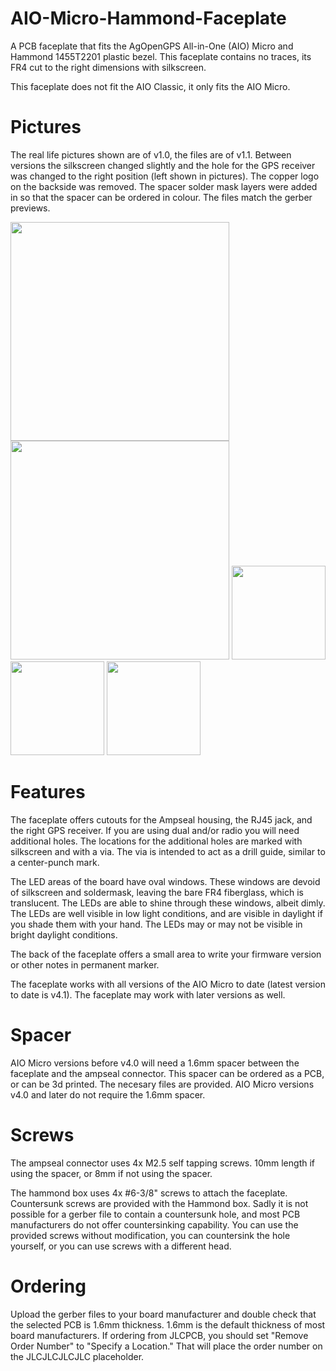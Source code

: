# AIO-Micro-Hammond-Faceplate

A PCB faceplate that fits the AgOpenGPS All-in-One (AIO) Micro and Hammond 1455T2201 plastic bezel. This faceplate contains no traces, its FR4 cut to the right dimensions with silkscreen.

This faceplate does not fit the AIO Classic, it only fits the AIO Micro.


# Pictures

The real life pictures shown are of v1.0, the files are of v1.1. Between versions the silkscreen changed slightly and the hole for the GPS receiver was changed to the right position (left shown in pictures). The copper logo on the backside was removed. The spacer solder mask layers were added in so that the spacer can be ordered in colour. The files match the gerber previews.


<img src="https://github.com/WildBuckwheat/AIO-Micro-Hammond-Faceplate/blob/main/Images/Front_Mounted.jpg" height="350">
<img src="https://github.com/WildBuckwheat/AIO-Micro-Hammond-Faceplate/blob/main/Images/PCBs.jpg" height="350">

<img src="https://github.com/WildBuckwheat/AIO-Micro-Hammond-Faceplate/blob/main/Images/Faceplate_Top_Gerber.JPG" height="150">
<img src="https://github.com/WildBuckwheat/AIO-Micro-Hammond-Faceplate/blob/main/Images/Faceplate_Bottom_Gerber.JPG" height="150">
<img src="https://github.com/WildBuckwheat/AIO-Micro-Hammond-Faceplate/blob/main/Images/Spacer_Gerber.JPG" height="150">


# Features

The faceplate offers cutouts for the Ampseal housing, the RJ45 jack, and the right GPS receiver. If you are using dual and/or radio you will need additional holes. The locations for the additional holes are marked with silkscreen and with a via. The via is intended to act as a drill guide, similar to a center-punch mark.

The LED areas of the board have oval windows. These windows are devoid of silkscreen and soldermask, leaving the bare FR4 fiberglass, which is translucent. The LEDs are able to shine through these windows, albeit dimly. The LEDs are well visible in low light conditions, and are visible in daylight if you shade them with your hand. The LEDs may or may not be visible in bright daylight conditions.

The back of the faceplate offers a small area to write your firmware version or other notes in permanent marker.

The faceplate works with all versions of the AIO Micro to date (latest version to date is v4.1). The faceplate may work with later versions as well.


# Spacer

AIO Micro versions before v4.0 will need a 1.6mm spacer between the faceplate and the ampseal connector. This spacer can be ordered as a PCB, or can be 3d printed. The necesary files are provided. AIO Micro versions v4.0 and later do not require the 1.6mm spacer.


# Screws

The ampseal connector uses 4x M2.5 self tapping screws. 10mm length if using the spacer, or 8mm if not using the spacer.

The hammond box uses 4x #6-3/8" screws to attach the faceplate. Countersunk screws are provided with the Hammond box. Sadly it is not possible for a gerber file to contain a countersunk hole, and most PCB manufacturers do not offer countersinking capability. You can use the provided screws without modification, you can countersink the hole yourself, or you can use screws with a different head.


# Ordering

Upload the gerber files to your board manufacturer and double check that the selected PCB is 1.6mm thickness. 1.6mm is the default thickness of most board manufacturers. If ordering from JLCPCB, you should set "Remove Order Number" to "Specify a Location." That will place the order number on the JLCJLCJLCJLC placeholder.